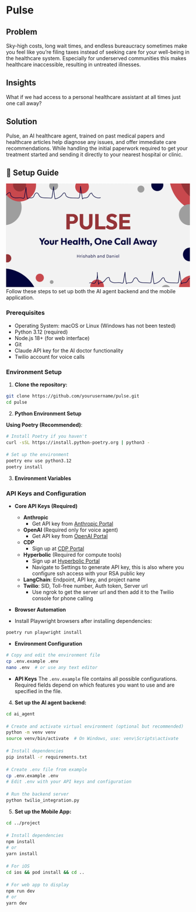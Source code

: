 # Pulse

## Problem
Sky-high costs, long wait times, and endless bureaucracy sometimes make you feel like you’re filing taxes instead of seeking care for your well-being in the healthcare system. Especially for underserved communities this makes healthcare inaccessible, resulting in untreated illnesses.

## Insights
What if we had access to a personal healthcare assistant at all times just one call away?

## Solution
Pulse, an AI healthcare agent, trained on past medical papers and healthcare articles help diagnose any issues, and offer immediate care recommendations. While handling the initial paperwork required to get your treatment started and sending it directly to your nearest hospital or clinic. 

## 🚀 Setup Guide

![Pulse banner](assets/pulse.png)
Follow these steps to set up both the AI agent backend and the mobile application.

### Prerequisites

- Operating System: macOS or Linux (Windows has not been tested)
- Python 3.12 (required)
- Node.js 18+ (for web interface)
- Git
- Claude API key for the AI doctor functionality
- Twilio account for voice calls

### Environment Setup

1. **Clone the repository:**

```bash
git clone https://github.com/yourusername/pulse.git
cd pulse
```
2. **Python Environment Setup**

**Using Poetry (Recommended)**:

```bash
# Install Poetry if you haven't
curl -sSL https://install.python-poetry.org | python3 -

# Set up the environment
poetry env use python3.12
poetry install
```

3. **Environment Variables**

### API Keys and Configuration

- **Core API Keys (Required)**

  - **Anthropic**
    - Get API key from [Anthropic Portal](https://console.anthropic.com/dashboard)
  - **OpenAI** (Required only for voice agent)
    - Get API key from [OpenAI Portal](https://platform.openai.com/api-keys)
  - **CDP**
    - Sign up at [CDP Portal](https://portal.cdp.coinbase.com/access/api)
  - **Hyperbolic** (Required for compute tools)
    - Sign up at [Hyperbolic Portal](https://app.hyperbolic.xyz)
    - Navigate to Settings to generate API key, this is also where you configure ssh access with your RSA public key
  - **LangChain**: Endpoint, API key, and project name
  - **Twilio**: SID, Toll-free number, Auth token, Server url
    - Use ngrok to get the server url and then add it to the Twilio console for phone calling


- **Browser Automation**

- Install Playwright browsers after installing dependencies:

```bash
poetry run playwright install
```

- **Environment Configuration**

```bash
# Copy and edit the environment file
cp .env.example .env
nano .env  # or use any text editor
```

- **API Keys**
The `.env.example` file contains all possible configurations. Required fields depend on which features you want to use and are specified in the file.


4. **Set up the AI agent backend:**

```bash
cd ai_agent

# Create and activate virtual environment (optional but recommended)
python -m venv venv
source venv/bin/activate  # On Windows, use: venv\Scripts\activate

# Install dependencies
pip install -r requirements.txt

# Create .env file from example
cp .env.example .env
# Edit .env with your API keys and configuration

# Run the backend server
python twilio_integration.py
```

5. **Set up the Mobile App:**

```bash
cd ../project

# Install dependencies
npm install
# or
yarn install

# For iOS
cd ios && pod install && cd ..

# For web app to display 
npm run dev
# or
yarn dev
```